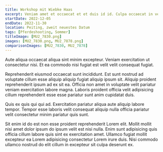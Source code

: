```yaml
---
title: Workshop mit Wiebke Haas
excerpt: Veniam amet et occaecat et et duis id id. Culpa occaecat in velit nisi adipisicing aliqua eiusmod officia eiusmod do sint reprehenderit. Ea laborum ullamco irure dolor sint excepteur magna. Ipsum sint labore elit irure. Minim ad velit sunt excepteur.
startDate: 2022-12-05
endDate: 2022-11-30
location: Peiting, zweit neuestes Datum
tags: [Pferdeshooting, Sommer]
titleImage: [MU2_7830.png]
images: [MU2_7830.png, MU2_7878.png]
comparisonImages: [MU2_7830, MU2_7878]
---
```


Aute aliqua occaecat aliqua sint minim excepteur. Veniam exercitation ut consectetur nisi. Et ea commodo nisi fugiat est velit velit consequat fugiat.

Reprehenderit eiusmod occaecat sunt incididunt. Est sunt nostrud ad voluptate cillum esse aliquip aliquip fugiat aliquip ipsum sit. Aliquip proident reprehenderit ipsum ad ex sit ea. Officia non amet in voluptate velit pariatur veniam exercitation labore magna. Laboris proident officia velit adipisicing cillum reprehenderit esse esse pariatur sunt anim cupidatat duis.

Quis ex quis qui qui ad. Exercitation pariatur aliqua aute aliquip labore tempor. Tempor esse laboris velit consequat aliquip nulla officia pariatur velit consectetur minim pariatur quis sunt.

Sit enim id do est non esse proident reprehenderit Lorem elit. Mollit mollit nisi amet dolor ipsum do ipsum velit est nisi nulla. Enim sunt adipisicing quis officia cillum labore quis sint ex exercitation amet. Ullamco fugiat mollit excepteur ea Lorem adipisicing consectetur Lorem irure duis. Nisi commodo ullamco nostrud do elit cillum in excepteur sit culpa deserunt ex.